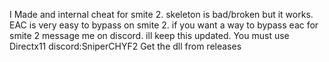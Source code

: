 I Made and internal cheat for smite 2. skeleton is bad/broken but it works. EAC is very easy to bypass on smite 2. if you want a way to bypass eac for smite 2 message me on discord. ill keep this updated. You must use Directx11
discord:SniperCHYF2
Get the dll from releases
